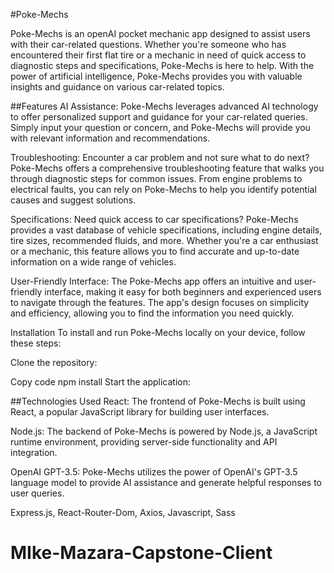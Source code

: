 #Poke-Mechs

Poke-Mechs is an openAI pocket mechanic app designed to assist users with their car-related questions. Whether you're someone who has encountered their first flat tire or a mechanic in need of quick access to diagnostic steps and specifications, Poke-Mechs is here to help. With the power of artificial intelligence, Poke-Mechs provides you with valuable insights and guidance on various car-related topics.

##Features
AI Assistance: Poke-Mechs leverages advanced AI technology to offer personalized support and guidance for your car-related queries. Simply input your question or concern, and Poke-Mechs will provide you with relevant information and recommendations.

Troubleshooting: Encounter a car problem and not sure what to do next? Poke-Mechs offers a comprehensive troubleshooting feature that walks you through diagnostic steps for common issues. From engine problems to electrical faults, you can rely on Poke-Mechs to help you identify potential causes and suggest solutions.

Specifications: Need quick access to car specifications? Poke-Mechs provides a vast database of vehicle specifications, including engine details, tire sizes, recommended fluids, and more. Whether you're a car enthusiast or a mechanic, this feature allows you to find accurate and up-to-date information on a wide range of vehicles.

User-Friendly Interface: The Poke-Mechs app offers an intuitive and user-friendly interface, making it easy for both beginners and experienced users to navigate through the features. The app's design focuses on simplicity and efficiency, allowing you to find the information you need quickly.

Installation
To install and run Poke-Mechs locally on your device, follow these steps:

Clone the repository:

Copy code
npm install
Start the application:

##Technologies Used
React: The frontend of Poke-Mechs is built using React, a popular JavaScript library for building user interfaces.

Node.js: The backend of Poke-Mechs is powered by Node.js, a JavaScript runtime environment, providing server-side functionality and API integration.

OpenAI GPT-3.5: Poke-Mechs utilizes the power of OpenAI's GPT-3.5 language model to provide AI assistance and generate helpful responses to user queries.

Express.js, React-Router-Dom, Axios, Javascript, Sass

# MIke-Mazara-Capstone-Client
